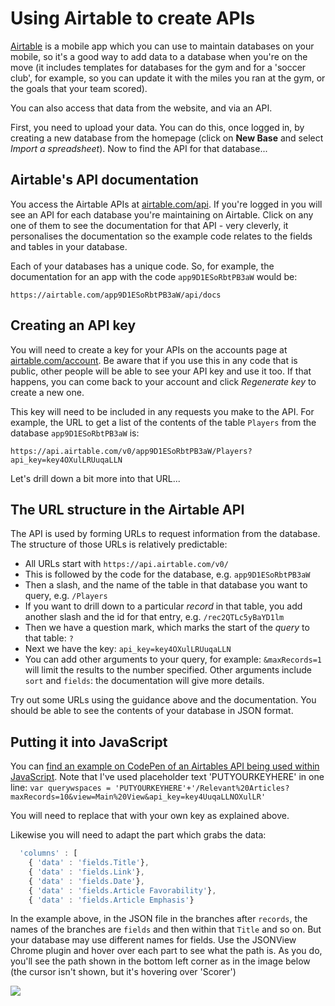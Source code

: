 # Using Airtable to create APIs

[Airtable](https://airtable.com/) is a mobile app which you can use to maintain databases on your mobile, so it's a good way to add data to a database when you're on the move (it includes templates for databases for the gym and for a 'soccer club', for example, so you can update it with the miles you ran at the gym, or the goals that your team scored). 

You can also access that data from the website, and via an API.

First, you need to upload your data. You can do this, once logged in, by creating a new database from the homepage (click on **New Base** and select *Import a spreadsheet*). Now to find the API for that database...

## Airtable's API documentation

You access the Airtable APIs at [airtable.com/api](https://airtable.com/api). If you're logged in you will see an API for each database you're maintaining on Airtable. Click on any one of them to see the documentation for that API - very cleverly, it personalises the documentation so the example code relates to the fields and tables in your database.

Each of your databases has a unique code. So, for example, the documentation for an app with the code `app9D1ESoRbtPB3aW` would be:

`https://airtable.com/app9D1ESoRbtPB3aW/api/docs`

## Creating an API key

You will need to create a key for your APIs on the accounts page at [airtable.com/account](https://airtable.com/account). Be aware that if you use this in any code that is public, other people will be able to see your API key and use it too. If that happens, you can come back to your account and click *Regenerate key* to create a new one.

This key will need to be included in any requests you make to the API. For example, the URL to get a list of the contents of the table `Players` from the database `app9D1ESoRbtPB3aW` is:

`https://api.airtable.com/v0/app9D1ESoRbtPB3aW/Players?api_key=key4OXulLRUuqaLLN`

Let's drill down a bit more into that URL...

## The URL structure in the Airtable API

The API is used by forming URLs to request information from the database. The structure of those URLs is relatively predictable:

* All URLs start with `https://api.airtable.com/v0/`
* This is followed by the code for the database, e.g. `app9D1ESoRbtPB3aW`
* Then a slash, and the name of the table in that database you want to query, e.g. `/Players`
* If you want to drill down to a particular *record* in that table, you add another slash and the id for that entry, e.g. `/rec2QTLc5yBaYD1lm`
* Then we have a question mark, which marks the start of the *query* to that table: `?`
* Next we have the key: `api_key=key4OXulLRUuqaLLN`
* You can add other arguments to your query, for example: `&maxRecords=1` will limit the results to the number specified. Other arguments include `sort` and `fields`: the documentation will give more details.

Try out some URLs using the guidance above and the documentation. You should be able to see the contents of your database in JSON format.

## Putting it into JavaScript

You can [find an example on CodePen of an Airtables API being used within JavaScript](https://codepen.io/paulbradshaw/pen/evwdwj). Note that I've used placeholder text 'PUTYOURKEYHERE' in one line: `var querywspaces = 'PUTYOURKEYHERE'+'/Relevant%20Articles?maxRecords=10&view=Main%20View&api_key=key4UuqaLLNOXulLR'`

You will need to replace that with your own key as explained above.

Likewise you will need to adapt the part which grabs the data:

```javascript
  'columns' : [
    { 'data' : 'fields.Title'},
    { 'data' : 'fields.Link'},
    { 'data' : 'fields.Date'},
    { 'data' : 'fields.Article Favorability'},
    { 'data' : 'fields.Article Emphasis'}
```

In the example above, in the JSON file in the branches after `records`, the names of the branches are `fields` and then within that `Title` and so on. But your database may use different names for fields. Use the JSONView Chrome plugin and hover over each part to see what the path is. As you do, you'll see the path shown in the bottom left corner as in the image below (the cursor isn't shown, but it's hovering over 'Scorer')

![](https://raw.githubusercontent.com/paulbradshaw/jsintro/master/apis/jsonviewhover.png)
